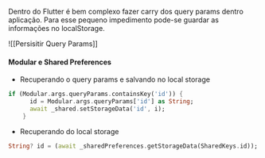Dentro do Flutter é bem complexo fazer carry dos query params dentro aplicação. Para esse pequeno impedimento pode-se guardar as informações no localStorage.

![[Persisitir Query Params]]

#### Modular e Shared Preferences

- Recuperando o query params e salvando no local storage
```dart
if (Modular.args.queryParams.containsKey('id')) {
      id = Modular.args.queryParams['id'] as String;
      await _shared.setStorageData('id', i);
    }
```

- Recuperando do local storage
```dart
String? id = (await _sharedPreferences.getStorageData(SharedKeys.id));
```

